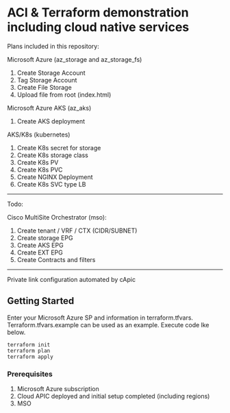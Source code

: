 # ACI & Terraform demonstration including cloud native services

Plans included in this repository:

Microsoft Azure (az_storage and az_storage_fs)
1. Create Storage Account
2. Tag Storage Account
3. Create File Storage
4. Upload file from root (index.html)

Microsoft Azure AKS (az_aks)
1. Create AKS deployment

AKS/K8s (kubernetes)
1. Create K8s secret for storage
2. Create K8s storage class
3. Create K8s PV
4. Create K8s PVC
5. Create NGINX Deployment
6. Create K8s SVC type LB

----
Todo:

Cisco MultiSite Orchestrator (mso):
1. Create tenant / VRF / CTX (CIDR/SUBNET)
2. Create storage EPG
3. Create AKS EPG
4. Create EXT EPG
5. Create Contracts and filters 
---

Private link configuration automated by cApic

## Getting Started

Enter your Microsoft Azure SP and information in terraform.tfvars. Terraform.tfvars.example can be used as an example. Execute code lke below.
````
terraform init
terraform plan
terraform apply
````

### Prerequisites

1. Microsoft Azure subscription
2. Cloud APIC deployed and initial setup completed (including regions)
3. MSO